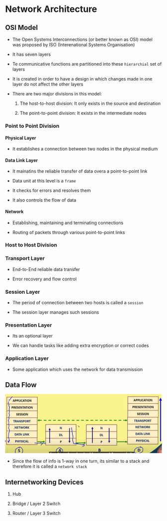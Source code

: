 # Network Architecture

## OSI Model

- The Open Systems Interconnections (or better known as OSI) model was proposed by ISO (Interenational Systems Organisation)

- It has seven layers

- Te communicative functions are partitioned into these `hierarchial` set of layers

- It is created in order to have a design in which changes made in one layer do not affect the other layers

- There are two major divisions in this model:
    1. The host-to-host division: It only exists in the source and destination

    2. The point-to-point division: It exists in the intermediate nodes

### Point to Point Division

#### Physical Layer

- It establishes a connection between two nodes in the physical medium

#### Data Link Layer

- It mainatins the reliable transfer of data overa a point-to-point link

- Data unit at this level is a `frame`

- It checks for errors and resolves them

- It also controls the flow of data

#### Network

- Establishing, maintaining and terminating connections

- Routing of packets through various point-to-point links

### Host to Host Division

### Transport Layer

- End-to-End reliable data transfer

- Error recovery and flow control

### Session Layer

- The period of connection between two hosts is called a `session`

- The session layer manages such sessions

### Presentation Layer

- Its an optional layer

- We can handle tasks like adding extra encryption or correct codes

### Application Layer

- Some application which uses the network for data transmission

## Data Flow

![Data Flow](<assets/Data Flow diagram.png>)

- Since the flow of info is 1-way in one turn, its similar to a stack and therefore it is called a `network stack`

## Internetworking Devices

1. Hub

2. Bridge / Layer 2 Switch

3. Router / Layer 3 Switch